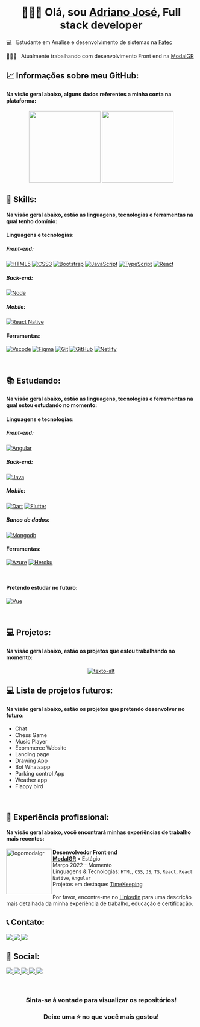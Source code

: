 <h1 align="center">
👨🏻‍💻 Olá, sou <a href="https://adrianojose.netlify.app/">Adriano José</a>, Full stack developer
</h1>
  
  💻 &nbsp; Estudante em Análise e desenvolvimento de sistemas na <a href="https://fatecrl.edu.br">Fatec</a>
  
  👩🏻‍💻 &nbsp; Atualmente trabalhando com desenvolvimento Front end na <a href="https://modalgr.com.br">ModalGR</a>
  
<!-- __________________________________________________________________________________________________________________________________________________ -->

## 📈 Informações sobre meu GitHub:

<h4>Na visão geral abaixo, alguns dados referentes a minha conta na plataforma:</h4>

<div align="center">

<img height="190em" src="https://github-readme-stats-eight-theta.vercel.app/api?username=adrianojoseajs&show_icons=true&theme=dark&include_all_commits=true&count_private=true" >

<img height="190em" src="https://github-readme-stats-eight-theta.vercel.app/api/top-langs/?username=adrianojoseajs&layout=compact&langs_count=8&theme=dark" > 
  
<!-- ![Adriano José Github Activity Graph](https://github-readme-activity-graph.cyclic.app/graph?username=adrianojoseajs&custom_title=adrianojoseajs's%20GitHub%20Activity%20Graph&bg_color=0B1723&color=0B1723&line=9B9E7F&pointfff&area_color=FE428E&title_color=9B9E7F&area=true) -->

</div>  

<!-- __________________________________________________________________________________________________________________________________________________ -->

## 🎯 Skills:

<h4>Na visão geral abaixo, estão as linguagens, tecnologias e ferramentas na qual tenho domínio:</h4>

<h4>Linguagens e tecnologias:</h4>

<h5>Front-end:</h5>

<div style="display: inline_block">

<!--   <img align="center" alt="HTML" height="50" width="50" src="https://raw.githubusercontent.com/devicons/devicon/master/icons/html5/html5-original.svg">
  <img align="center" alt="CSS" height="50" width="50" src="https://raw.githubusercontent.com/devicons/devicon/master/icons/css3/css3-original.svg">
  <img align="center" alt="Bootstrap" height="50" width="50" src="https://cdn.jsdelivr.net/gh/devicons/devicon/icons/bootstrap/bootstrap-plain.svg" />
  <img align="center" alt="Js" height="50" width="50" src="https://raw.githubusercontent.com/devicons/devicon/master/icons/javascript/javascript-plain.svg">
  <img align="center" alt="Ts" height="50" width="50" src="https://raw.githubusercontent.com/devicons/devicon/master/icons/typescript/typescript-plain.svg">
  <img align="center" alt="React" height="50" width="50" src="https://raw.githubusercontent.com/devicons/devicon/master/icons/react/react-original.svg">
  <img align="center" alt="Angular" height="50" width="50" src="https://cdn.jsdelivr.net/gh/devicons/devicon/icons/angularjs/angularjs-original.svg" /> -->
[![HTML5](https://skills.thijs.gg/icons?i=html)](https://pt.wikipedia.org/wiki/HTML5)
[![CSS3](https://skills.thijs.gg/icons?i=css)](https://pt.wikipedia.org/wiki/CSS3)
[![Bootstrap](https://skills.thijs.gg/icons?i=bootstrap)](https://pt.wikipedia.org/wiki/CSS3)
[![JavaScript](https://skills.thijs.gg/icons?i=js)](https://pt.wikipedia.org/wiki/JavaScript)
[![TypeScript](https://skills.thijs.gg/icons?i=ts)](https://pt.wikipedia.org/wiki/TypeScript)
[![React](https://skills.thijs.gg/icons?i=react)](https://pt.wikipedia.org/wiki/React)
  <br> 
</div>

<h5>Back-end:</h5>

<div style="display: inline_block">

<!--   <img align="center" alt="Node" height="50" width="50" src="https://cdn.jsdelivr.net/gh/devicons/devicon/icons/nodejs/nodejs-original.svg" /> -->
[![Node](https://skills.thijs.gg/icons?i=nodejs)](https://pt.wikipedia.org/wiki/nodejs)
  <br> 
</div>

<h5>Mobile:</h5>

<div style="display: inline_block">

<!--   <img align="center" alt="React" height="50" width="50" src="https://cdn.jsdelivr.net/gh/devicons/devicon/icons/react/react-original.svg" /> -->
[![React Native](https://skills.thijs.gg/icons?i=react)](https://pt.wikipedia.org/wiki/react)
  <br> 
</div>

<h4>Ferramentas:</h4>

<div style="display: inline_block">
  
<!--   <img align="center" alt="Figma" height="50" width="50" src="https://cdn.jsdelivr.net/gh/devicons/devicon/icons/figma/figma-original.svg" />
  <img align="center" alt="Git" height="50" width="50" src="https://cdn.jsdelivr.net/gh/devicons/devicon/icons/git/git-original.svg" />
  <img align="center" alt="Azure" height="50" width="50" src="https://cdn.jsdelivr.net/gh/devicons/devicon/icons/azure/azure-original.svg" />
  <img align="center" alt="Vscode" height="50" width="50" src="https://cdn.jsdelivr.net/gh/devicons/devicon/icons/vscode/vscode-original.svg" /> -->
  [![Vscode](https://skills.thijs.gg/icons?i=vscode)](https://pt.wikipedia.org/wiki/vscode)
  [![Figma](https://skills.thijs.gg/icons?i=figma)](https://pt.wikipedia.org/wiki/figma)
  [![Git](https://skills.thijs.gg/icons?i=git)](https://pt.wikipedia.org/wiki/git)
  [![GitHub](https://skills.thijs.gg/icons?i=github)](https://pt.wikipedia.org/wiki/github)
  [![Netlify](https://skills.thijs.gg/icons?i=netlify)](https://pt.wikipedia.org/wiki/netlify)
  <br>
</div>

<br>

<!-- __________________________________________________________________________________________________________________________________________________ -->

## 📚 Estudando:

<h4>Na visão geral abaixo, estão as linguagens, tecnologias e ferramentas na qual estou estudando no momento:</h4>

<h4>Linguagens e tecnologias:</h4>

<h5>Front-end:</h5>

<div style="display: inline_block">
  
  [![Angular](https://skills.thijs.gg/icons?i=angular)](https://pt.wikipedia.org/wiki/angular)
  <br>
<div>

<h5>Back-end:</h5>

<div style="display: inline_block">
  
<!--   <img align="center" alt="Java" height="50" width="50" src="https://raw.githubusercontent.com/devicons/devicon/master/icons/java/java-original.svg"> -->
  [![Java](https://skills.thijs.gg/icons?i=java)](https://pt.wikipedia.org/wiki/java)
  <br>
<div>
  
<h5>Mobile:</h5>

<div style="display: inline_block">
  
<!--   <img align="center" alt="Dart" height="50" width="50" src="https://raw.githubusercontent.com/devicons/devicon/master/icons/dart/dart-original.svg">
  <img align="center" alt="Flutter" height="50" width="50" src="https://raw.githubusercontent.com/devicons/devicon/master/icons/flutter/flutter-original.svg"> -->
  [![Dart](https://skills.thijs.gg/icons?i=dart)](https://pt.wikipedia.org/wiki/dart)
  [![Flutter](https://skills.thijs.gg/icons?i=flutter)](https://pt.wikipedia.org/wiki/flutter)
  <br>
</div>

<h5>Banco de dados:</h5>

<div style="display: inline_block">
  
<!--   <img align="center" alt="Mongodb" height="50" width="50" src="https://raw.githubusercontent.com/devicons/devicon/master/icons/mongodb/mongodb-original.svg"> -->
  [![Mongodb](https://skills.thijs.gg/icons?i=mongodb)](https://pt.wikipedia.org/wiki/mongodb)
  <br>
<div>
  
<h4>Ferramentas:</h4>

<div style="display: inline_block">
  
  [![Azure](https://skills.thijs.gg/icons?i=azure)](https://pt.wikipedia.org/wiki/azure)
  [![Heroku](https://skills.thijs.gg/icons?i=heroku)](https://pt.wikipedia.org/wiki/heroku)
  <br>
</div>
  
<br>
  
<h4>Pretendo estudar no futuro:</h4>
  
  [![Vue](https://skills.thijs.gg/icons?i=vuejs)](https://pt.wikipedia.org/wiki/vuejs)

<br>
  
<!-- __________________________________________________________________________________________________________________________________________________ -->

## 💻 Projetos:
  
<h4>Na visão geral abaixo, estão os projetos que estou trabalhando no momento:</h4>
  
  <div align="center">
    
  <a href="https://github.com/adrianojoseajs/nome-do-repositorio">
    <img src="https://denvercoder1-github-readme-stats.vercel.app/api/pin/?username=adrianojoseajs&repo=adrianojoseajs&theme=react&bg_color=0D1117" alt="texto-alt">
  </a>
    
<!-- <p align="center"><a href="https://github.com/adrianojoseajs?tab=repositories">
  <img alt="Todos os repositórios" title="Todos os repositórios" src="https://img.shields.io/badge/-More%20Repos-2962FF?style=for-the-badge&logo=koding&logoColor=white"/>
  </a>
</p>  -->
    
  </div>

<!-- __________________________________________________________________________________________________________________________________________________ -->
  
## 💻 Lista de projetos futuros:
  
<h4>Na visão geral abaixo, estão os projetos que pretendo desenvolver no futuro:</h4>

<ul>
  <li> Chat </li>
  <li> Chess Game </li>
  <li> Music Player </li>
  <li> Ecommerce Website </li>
  <li> Landing page </li>
  <li> Drawing App </li>
  <li> Bot Whatsapp </li>
  <li> Parking control App </li>
  <li> Weather app </li>
  <li> Flappy bird </li>
</ul>

<br>

<!-- __________________________________________________________________________________________________________________________________________________ -->

## 💼 Experiência profissional:

<h4>Na visão geral abaixo, você encontrará minhas experiências de trabalho mais recentes:</h4>

[<img align="left" height="120px" width="120px" alt="logomodalgr" src="https://i.ibb.co/S3pTxrf/logomodalgr.jpg"/>](https://www.modalgr.com.br/)

**Desenvolvedor Front end** \
[**ModalGR**](https://www.modalgr.com.br/) • Estágio \
Março 2022 - Momento \
Linguagens & Tecnologias: `HTML`, `CSS`, `JS`, `TS`, `React`, `React Native`, `Angular`\
Projetos em destaque: [TimeKeeping](https://timekeeping-portal.modalgr.com.br)
<br>
<br>
Por favor, encontre-me no [LinkedIn](https://www.linkedin.com/in/adrianojoseajs/) para uma descrição mais detalhada da minha experiência de trabalho, educação e certificação.
<br>
 
<!-- __________________________________________________________________________________________________________________________________________________ -->

## 📞 Contato:

<div style="display: inline" align="center"> 
  
<!-- E-mail -->
  <a href="mailto:adrianojosedasilvaajs">
    <img src="https://img.shields.io/badge/-Gmail-%23333?style=for-the-badge&logo=gmail&logoColor=white" target="_blank">
  </a>
  
<!-- Whatsapp -->
  <a href="https://api.whatsapp.com/send?phone=5513981242306&text=Ol%C3%A1%2C%20sou%20Adriano!" target="_blank">
    <img src="https://img.shields.io/badge/WhatsApp-25D366?style=for-the-badge&logo=whatsapp&logoColor=white" target="_blank">
  </a>
  
<!-- Outlook -->
  <a href="https://outlook.live.com/mail/0/" target="_blank">
    <img src="https://img.shields.io/badge/Microsoft_Outlook-0078D4?style=for-the-badge&logo=microsoft-outlook&logoColor=white" target="_blank">
  </a>    
   
</div>

<br>
  
<!-- __________________________________________________________________________________________________________________________________________________ -->

## 👤 Social:

<div style="display: inline" align="center"> 
  <!-- LinkedIn -->
  <a href="https://www.linkedin.com/in/adrianojosedasilvaajs" target="_blank">
    <img src="https://img.shields.io/badge/-LinkedIn-%230077B5?style=for-the-badge&logo=linkedin&logoColor=white" target="_blank">
  </a>
<!-- Youtube -->
  <a href="https://www.youtube.com/channel/UCvwqrxvKnj1tG2SbWOqvEPA" target="_blank">
    <img src="https://img.shields.io/badge/YouTube-FF0000?style=for-the-badge&logo=youtube&logoColor=white" target="_blank">
  </a>
<!-- Twitter -->
  <a href="https://twitter.com/adrianojoseajs" target="_blank">
    <img src="https://img.shields.io/badge/-Twitter-%230077B5?style=for-the-badge&logo=Twitter&logoColor=white" target="_blank">
  </a>
<!-- Instagram -->
  <a href="https://www.instagram.com/adrianojoseajs/" target="_blank">
    <img src="https://img.shields.io/badge/-Instagram-%23E4405F?style=for-the-badge&logo=instagram&logoColor=white" target="_blank">
  </a>
<!-- Discord -->
  <a href="https://discord.com/channels/942266705718181919/942266706280206369" target="_blank">
   <img src="https://img.shields.io/badge/Discord-7289DA?style=for-the-badge&logo=discord&logoColor=white" target="_blank">
  </a>
<div>
<br>
<!-- __________________________________________________________________________________________________________________________________________________ -->
<br>
<h3 align="center"> Sinta-se à vontade para visualizar os repositórios! </h3>
<h3 align="center"> Deixe uma ⭐ no que você mais gostou! </h3>
